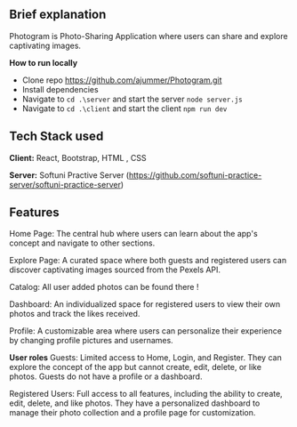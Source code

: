 ## Brief explanation

Photogram is Photo-Sharing Application where users can share and explore captivating images.

**How to run locally**
- Clone repo https://github.com/ajummer/Photogram.git
- Install dependencies
- Navigate to `cd .\server` and start the server `node server.js`
- Navigate to `cd .\client` and start the client `npm run dev`


## Tech Stack used

**Client:** React, Bootstrap, HTML , CSS

**Server:** Softuni Practive Server (https://github.com/softuni-practice-server/softuni-practice-server)

## Features
Home Page: The central hub where users can learn about the app's concept and navigate to other sections.

Explore Page: A curated space where both guests and registered users can discover captivating images sourced from the Pexels API.

Catalog: All user added photos can be found there !

Dashboard: An individualized space for registered users to view their own photos and track the likes received.

Profile: A customizable area where users can personalize their experience by changing profile pictures and usernames.

**User roles**
Guests: Limited access to Home, Login, and Register. They can explore the concept of the app but cannot create, edit, delete, or like photos. Guests do not have a profile or a dashboard.

Registered Users: Full access to all features, including the ability to create, edit, delete, and like photos. They have a personalized dashboard to manage their photo collection and a profile page for customization.









